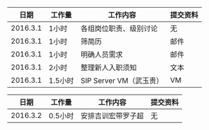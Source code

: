 日期  | 工作量 | 工作内容 | 提交资料
-----|-------| --------|-----
2016.3.1 | 1小时 | 各组岗位职责、级别讨论 | 无
2016.3.1 | 1小时 | 筛简历 | 邮件
2016.3.1 | 1小时 | 明确人员需求 | 邮件
2016.3.1 | 2小时 | 整理新人入职须知 | 文本
2016.3.1 | 1.5小时 | SIP Server VM（武玉贵） | VM

日期  | 工作量 | 工作内容 | 提交资料
-----|-------| --------|-----
2016.3.2 | 0.5小时 | 安排吉训宏带罗子超 | 无


[//]: # (comment)
